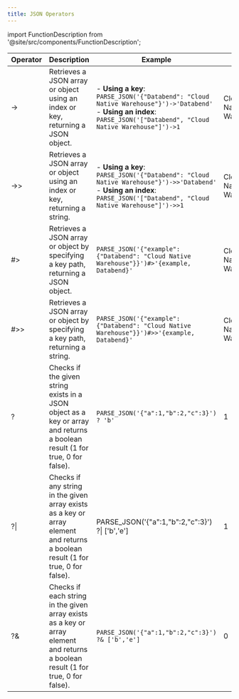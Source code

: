 ```yaml
---
title: JSON Operators
---
```

import FunctionDescription from '@site/src/components/FunctionDescription';

<FunctionDescription description="Introduced or updated: v1.2.190"/>

| Operator | Description | Example | Result |
|----------|-------------|---------|--------|
| -> | Retrieves a JSON array or object using an index or key, returning a JSON object. | - **Using a key**:<br/>`PARSE_JSON('{"Databend": "Cloud Native Warehouse"}')->'Databend'`<br/>- **Using an index**:<br/>`PARSE_JSON('["Databend", "Cloud Native Warehouse"]')->1` | Cloud Native Warehouse |
| ->> | Retrieves a JSON array or object using an index or key, returning a string. | - **Using a key**:<br/>`PARSE_JSON('{"Databend": "Cloud Native Warehouse"}')->>'Databend'`<br/>- **Using an index**:<br/>`PARSE_JSON('["Databend", "Cloud Native Warehouse"]')->>1` | Cloud Native Warehouse |
| #> | Retrieves a JSON array or object by specifying a key path, returning a JSON object. | `PARSE_JSON('{"example": {"Databend": "Cloud Native Warehouse"}}')#>'{example, Databend}'` | Cloud Native Warehouse |
| #>> | Retrieves a JSON array or object by specifying a key path, returning a string. | `PARSE_JSON('{"example": {"Databend": "Cloud Native Warehouse"}}')#>>'{example, Databend}'` | Cloud Native Warehouse |
| ? | Checks if the given string exists in a JSON object as a key or array and returns a boolean result (1 for true, 0 for false). | `PARSE_JSON('{"a":1,"b":2,"c":3}') ? 'b'`| 1 |
| ?\| | Checks if any string in the given array exists as a key or array element and returns a boolean result (1 for true, 0 for false). | PARSE_JSON('{"a":1,"b":2,"c":3}') ?\| ['b','e'] | 1 |
| ?& | Checks if each string in the given array exists as a key or array element and returns a boolean result (1 for true, 0 for false). | `PARSE_JSON('{"a":1,"b":2,"c":3}') ?& ['b','e']` | 0 |